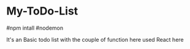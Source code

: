 # My-ToDo-List

#npm intall
#nodemon

It's an Basic todo list with the couple of function here  used React here
